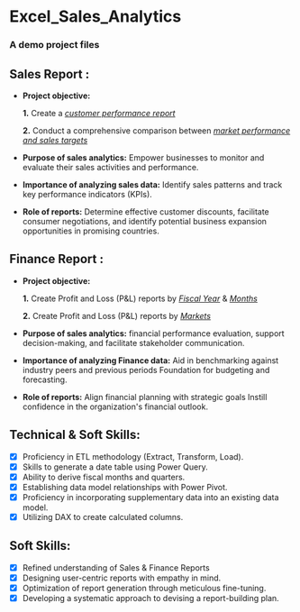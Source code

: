 # Excel_Sales_Analytics

### A demo project files
## Sales Report :


- **Project objective:** 

    **1.** Create a [_customer performance report_](https://github.com/Anuvadapalli/Excel_Sales_Analytics/blob/main/Customer%20Performance%20Report.pdf)
  

    **2.** Conduct a comprehensive comparison between _[market performance and sales targets](https://github.com/Anuvadapalli/Excel_Sales_Analytics/blob/main/Market%20Performance%20vs%20Target%20Report.pdf)_

- **Purpose of sales analytics:** Empower businesses to monitor and evaluate their sales activities and performance.

- **Importance of analyzing sales data:** Identify sales patterns and track key performance indicators (KPIs).

- **Role of reports:** Determine effective customer discounts, facilitate consumer negotiations, and identify potential business expansion opportunities in promising countries.


## Finance Report :

- **Project objective:** 

    **1.** Create Profit and Loss (P&L) reports by _[Fiscal Year](https://github.com/Anuvadapalli/Excel_Sales_Analytics/blob/main/P%26L%20Statement%20by%20Fiscal%20Year.pdf)_ & _[Months](https://github.com/Anuvadapalli/Excel_Sales_Analytics/blob/main/P%26L%20Statement%20by%20Months.pdf)_ 

   **2.** Create Profit and Loss (P&L) reports by _[Markets](https://github.com/Anuvadapalli/Excel_Sales_Analytics/blob/main/P%26L%20Statement%20by%20Markets.pdf)_

- **Purpose of sales analytics:** financial performance evaluation, support decision-making, and facilitate stakeholder communication.

- **Importance of analyzing Finance data:** Aid in benchmarking against industry peers and previous periods Foundation for budgeting and forecasting.

- **Role of reports:** Align financial planning with strategic goals Instill confidence in the organization's financial outlook.


## Technical & Soft Skills:
- [x]	Proficiency in ETL methodology (Extract, Transform, Load).
- [x]	Skills to generate a date table using Power Query.
- [x]	Ability to derive fiscal months and quarters.
- [x]	Establishing data model relationships with Power Pivot.
- [x]	Proficiency in incorporating supplementary data into an existing data model.
- [x]	Utilizing DAX to create calculated columns.

## Soft Skills:
- [x]	Refined understanding of Sales & Finance Reports
- [x]	Designing user-centric reports with empathy in mind.
- [x]	Optimization of report generation through meticulous fine-tuning.
- [x]	Developing a systematic approach to devising a report-building plan.
